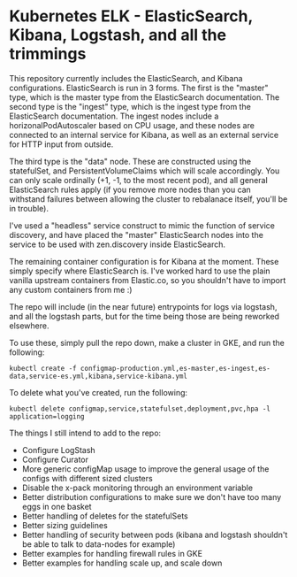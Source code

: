 # Kubernetes ELK - ElasticSearch, Kibana, Logstash, and all the trimmings

This repository currently includes the ElasticSearch, and Kibana configurations. ElasticSearch
is run in 3 forms. The first is the "master" type, which is the master type from the ElasticSearch
documentation. The second type is the "ingest" type, which is the ingest type from the ElasticSearch 
documentation. The ingest nodes include a horizonalPodAutoscaler based on CPU usage, and these nodes
are connected to an internal service for Kibana, as well as an external service for HTTP input from outside.

The third type is the "data" node. These are constructed using the statefulSet, and PersistentVolumeClaims
which will scale accordingly. You can only scale ordinally (+1, -1, to the most recent pod), and all general
ElasticSearch rules apply (if you remove more nodes than you can withstand failures between allowing the cluster
to rebalanace itself, you'll be in trouble).

I've used a "headless" service construct to mimic the function of service discovery, and have placed the "master"
ElasticSearch nodes into the service to be used with zen.discovery inside ElasticSearch.

The remaining container configuration is for Kibana at the moment. These simply specify where ElasticSearch is. 
I've worked hard to use the plain vanilla upstream containers from Elastic.co, so you shouldn't have to import
any custom containers from me :)

The repo will include (in the near future) entrypoints for logs via logstash, and all the logstash 
parts, but for the time being those are being reworked elsewhere.

To use these, simply pull the repo down, make a cluster in GKE, and run the following: 

`kubectl create -f configmap-production.yml,es-master,es-ingest,es-data,service-es.yml,kibana,service-kibana.yml`

To delete what you've created, run the following: 

`kubectl delete configmap,service,statefulset,deployment,pvc,hpa -l application=logging`

The things I still intend to add to the repo: 
- Configure LogStash
- Configure Curator
- More generic configMap usage to improve the general usage of the configs with different sized clusters
- Disable the x-pack monitoring through an environment variable 
- Better distribution configurations to make sure we don't have too many eggs in one basket
- Better handling of deletes for the statefulSets
- Better sizing guidelines
- Better handling of security between pods (kibana and logstash shouldn't be able to talk to data-nodes for example)
- Better examples for handling firewall rules in GKE 
- Better examples for handling scale up, and scale down
